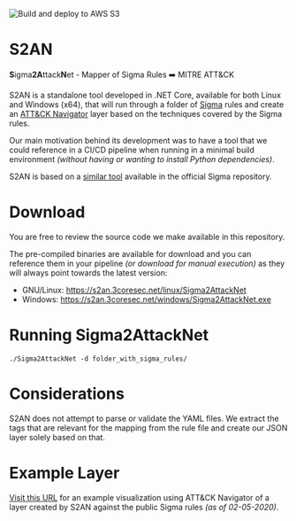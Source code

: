 ![Build and deploy to AWS S3](https://github.com/3CORESec/S2AN/workflows/Build%20and%20deploy%20to%20S3/badge.svg)

# S2AN
**S**igma**2A**ttack**N**et - Mapper of Sigma Rules ➡️  MITRE ATT&amp;CK 

S2AN is a standalone tool developed in .NET Core, available for both Linux and Windows (x64), that will run through a folder of [Sigma](https://github.com/Neo23x0/sigma) rules and create an [ATT&CK Navigator](https://mitre-attack.github.io/attack-navigator/enterprise/) layer based on the techniques covered by the Sigma rules.

Our main motivation behind its development was to have a tool that we could reference in a CI/CD pipeline when running in a minimal build environment *(without having or wanting to install Python dependencies)*.

S2AN is based on a [similar tool](https://github.com/Neo23x0/sigma/blob/master/tools/sigma2attack) available in the official Sigma repository.

# Download

You are free to review the source code we make available in this repository. 

The pre-compiled binaries are available for download and you can reference them in your pipeline *(or download for manual execution)* as they will always point towards the latest version:

* GNU/Linux: https://s2an.3coresec.net/linux/Sigma2AttackNet 
* Windows: https://s2an.3coresec.net/windows/Sigma2AttackNet.exe

# Running Sigma2AttackNet

`./Sigma2AttackNet -d folder_with_sigma_rules/`

# Considerations

S2AN does not attempt to parse or validate the YAML files. We extract the tags that are relevant for the mapping from the rule file and create our JSON layer solely based on that.

# Example Layer

[Visit this URL](https://mitre-attack.github.io/attack-navigator/enterprise/#layerURL=https%3A%2F%2Fraw.githubusercontent.com%2F3CORESec%2FS2AN%2Fmaster%2Fexample-layer%2Fsigma-coverage.json) for an example visualization using ATT&CK Navigator of a layer created by S2AN against the public Sigma rules *(as of 02-05-2020)*.
